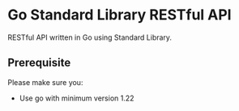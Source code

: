 # Go Standard Library RESTful API
RESTful API written in Go using Standard Library.

## Prerequisite
Please make sure you:
- Use go with minimum version 1.22